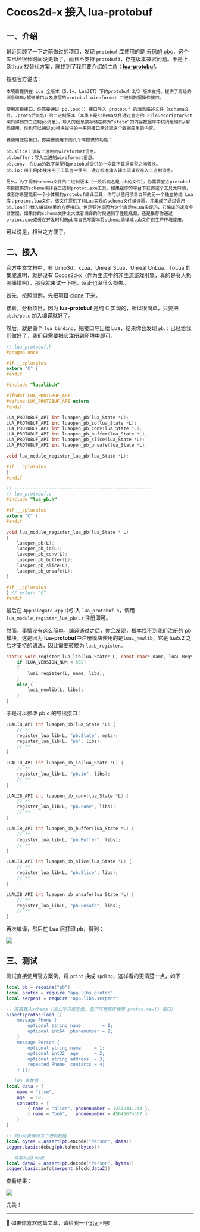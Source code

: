 # Cocos2d-x 接入 lua-protobuf

## 一、介绍

最近回顾了一下之前做过的项目，发现 `protobuf` 库使用的是 [云风的 pbc](https://github.com/cloudwu/pbc)，这个库已经很长时间没更新了，而且不支持 `protobuf3`，存在版本兼容问题。于是上 Github 找替代方案，就找到了我们要介绍的主角：**[lua-protobuf](https://github.com/starwing/lua-protobuf)**。

按照官方说法：

    本项目提供在 Lua 全版本（5.1+、LuaJIT）下的protobuf 2/3 版本支持。提供了高级的消息编码/解码接口以及底层的protobuf wireformat 二进制数据操作接口。

    使用高级接口，你需要通过 pb.load() 接口导入 protobuf 的消息描述文件（schema文件，.proto后缀名）的二进制版本（本质上是schema文件通过官方的 FileDescriptorSet 编码得到的二进制pb消息），导入的信息被存储在称为“state”的内存数据库中供消息编码/解码使用。你也可以通过pb模块提供的一系列接口来读取这个数据库里的内容。

    要使用底层接口，你需要使用下面几个库提供的功能：

    pb.slice：读取二进制的wireformat信息。
    pb.buffer：写入二进制wireformat信息。
    pb.conv：在Lua的数字类型和protobuf提供的一众数字数据类型之间转换。
    pb.io：用于将pb模块用于工具当中使用：通过标准输入输出流读取写入二进制消息。

    另外，为了得到schema文件的二进制版本（一般后缀名是.pb的文件），你需要官方protobuf项目提供的schema编译器二进制protoc.exe工具，如果在你的平台下获得这个工具太麻烦，或者你希望能有一个小体积的protobuf编译工具，你可以使用项目自带的另一个独立的纯 Lua库：protoc.lua文件。该文件提供了纯Lua实现的schema文件编译器，并集成了通过调用pb.load()载入编译结果的方便接口。但是要注意因为这个库是纯Lua实现的，它编译的速度会非常慢，如果你的schema文件太大或者编译的时候遇到了性能瓶颈。还是推荐你通过protoc.exe或者在开发时利用pb库自己写脚本将schema编译成.pb文件供生产环境使用。

可以说是，相当之方便了。

## 二、接入

官方中文文档中，有 Urho3d、xLua、Unreal SLua、Unreal UnLua、ToLua 的集成说明，就是没有 Cocos2d-x（作为主流中的非主流游戏引擎，真的是令人扼腕痛惜啊），那我就来试一下吧，反正也没什么损失。

首先，按照惯例，先把项目 [clone](https://github.com/starwing/lua-protobuf) 下来。

接着，分析项目，因为 **lua-protobuf** 是纯 C 实现的，所以很简单，只要把 `pb.h/pb.c` 加入编译就好了。

然后，就是做个 `lua binding`，把接口导出给 Lua，结果你会发现 `pb.c` 已经给我们做好了，我们只需要把它注册到环境中即可。

```c
// lua_protobuf.h
#pragma once

#if __cplusplus
extern "C" {
#endif

#include "lauxlib.h"

#ifndef LUA_PROTOBUF_API
#define LUA_PROTOBUF_API extern
#endif

LUA_PROTOBUF_API int luaopen_pb(lua_State *L);
LUA_PROTOBUF_API int luaopen_pb_io(lua_State *L);
LUA_PROTOBUF_API int luaopen_pb_conv(lua_State *L);
LUA_PROTOBUF_API int luaopen_pb_buffer(lua_State *L);
LUA_PROTOBUF_API int luaopen_pb_slice(lua_State *L);
LUA_PROTOBUF_API int luaopen_pb_unsafe(lua_State *L);

void lua_module_register_lua_pb(lua_State *L);

#if __cplusplus
}
#endif

// ----------------------------------------------------
// lua_protobuf.c
#include "lua_pb.h"

#if __cplusplus
extern "C" {
#endif

void lua_module_register_lua_pb(lua_State * L)
{
	luaopen_pb(L);
	luaopen_pb_io(L);
	luaopen_pb_conv(L);
	luaopen_pb_buffer(L);
	luaopen_pb_slice(L);
	luaopen_pb_unsafe(L);
}

#if __cplusplus
} // extern "C"
#endif
```

最后在 `AppDelegate.cpp` 中引入 `lua_protobuf.h`，调用 `lua_module_register_lua_pb(L)` 注册即可。

然而，事情没有这么简单。编译通过之后，你会发现，根本找不到我们注册的 pb 模块。这是因为 **lua-protobuf**中注册模块使用的是`luaL_newlib`，它是 lua5.2 之后才支持的语法，因此需要转换为 `luaL_register`。

```c
static void register_lua_lib(lua_State* L, const char* name, luaL_Reg* libs) {
	if (LUA_VERSION_NUM < 502)
	{
		luaL_register(L, name, libs);
	}
	else {
		luaL_newlib(L, libs);
	}
}
```

于是可以修改 pb.c 的导出接口：

```c
LUALIB_API int luaopen_pb(lua_State *L) {
	// **
	register_lua_lib(L, "pb.State", meta);
	register_lua_lib(L, "pb", libs);
    // **
}

LUALIB_API int luaopen_pb_io(lua_State *L) {
	// **
	register_lua_lib(L, "pb.io", libs);
    // **
}

LUALIB_API int luaopen_pb_conv(lua_State *L) {
	// **
	register_lua_lib(L, "pb.conv", libs);
    // **
}

LUALIB_API int luaopen_pb_buffer(lua_State *L) {
	// **
	register_lua_lib(L, "pb.Buffer", libs);
    // **
}

LUALIB_API int luaopen_pb_slice(lua_State *L) {
	// **
	register_lua_lib(L, "pb.Slice", libs);
    // **
}

LUALIB_API int luaopen_pb_unsafe(lua_State *L) {
	// **
	register_lua_lib(L, "pb.unsafe", libs);
    // **
}
```

再次编译，然后在 Lua 层打印 pb，得到：

![](./img/lua-protobuf-console.png)

## 三、测试

测试直接使用官方案例，将 `print` 换成 `spdlog`，这样看的更清楚一点，如下：

```lua
local pb = require("pb")
local protoc = require "app.libs.protoc"
local serpent = require "app.libs.serpent"

-- 直接载入schema (这么写只是方便, 生产环境推荐使用 protoc.new() 接口)
assert(protoc:load [[
	message Phone {
		optional string name        = 1;
		optional int64  phonenumber = 2;
	}
	message Person {
		optional string name     = 1;
		optional int32  age      = 2;
		optional string address  = 3;
		repeated Phone  contacts = 4;
	} ]])

-- lua 表数据
local data = {
	name = "ilse",
	age  = 18,
	contacts = {
		{ name = "alice", phonenumber = 12312341234 },
		{ name = "bob",   phonenumber = 45645674567 }
	}
}

-- 将Lua表编码为二进制数据
local bytes = assert(pb.encode("Person", data))
Logger.basic:debug(pb.tohex(bytes))

-- 再解码回Lua表
local data2 = assert(pb.decode("Person", bytes))
Logger.basic:info(serpent.block(data2))
```

查看结果：

![](./img/lua-protobuf-console-2.png)

完美！

---

🤠 如果你喜欢这篇文章，请给我一个[Star](https://github.com/DoooReyn/cocos2d-x-lua-protobuf)⭐吧!
